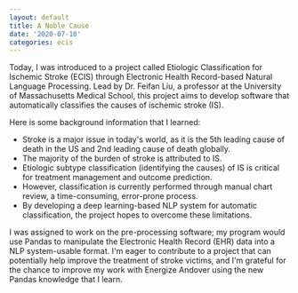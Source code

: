 ```yaml
---
layout: default
title: A Noble Cause
date: '2020-07-10'
categories: ecis
---
```


Today, I was introduced to a project called Etiologic Classification for
Ischemic Stroke (ECIS) through Electronic Health Record-based Natural Language
Processing. Lead by Dr. Feifan Liu, a professor at the University of
Massachusetts Medical School, this project aims to develop software that
automatically classifies the causes of ischemic stroke (IS).

Here is some background information that I learned:

-   Stroke is a major issue in today's world, as it is the 5th leading cause of
    death in the US and 2nd leading cause of death globally.
-   The majority of the burden of stroke is attributed to IS.
-   Etiologic subtype classification (identifying the causes) of IS is critical
    for treatment management and outcome prediction.
-   However, classification is currently performed through manual chart review,
    a time-consuming, error-prone process.
-   By developing a deep learning-based NLP system for automatic
    classification, the project hopes to overcome these limitations.

I was assigned to work on the pre-processing software; my program would use
Pandas to manipulate the Electronic Health Record (EHR) data into a NLP
system-usable format. I'm eager to contribute to a project that can potentially
help improve the treatment of stroke victims, and I'm grateful for the chance
to improve my work with Energize Andover using the new Pandas knowledge that I
learn.
